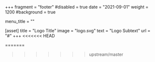 +++
fragment = "footer"
#disabled = true
date = "2021-09-01"
weight = 1200
#background = true

menu_title = ""

[asset]
  title = "Logo Title"
  image = "logo.svg"
  text = "Logo Subtext"
  url = "#"
+++
<<<<<<< HEAD

=======
>>>>>>> upstream/master
